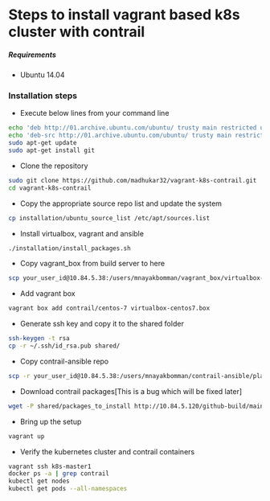 # Steps to install vagrant based k8s cluster with contrail

##### Requirements
* Ubuntu 14.04

### Installation steps

* Execute below lines from your command line
```bash
echo 'deb http://01.archive.ubuntu.com/ubuntu/ trusty main restricted universe multiverse' >> /etc/apt/sources.list
echo 'deb-src http://01.archive.ubuntu.com/ubuntu/ trusty main restricted universe multiverse' >> /etc/apt/sources.list
sudo apt-get update
sudo apt-get install git
```

* Clone the repository
```bash
sudo git clone https://github.com/madhukar32/vagrant-k8s-contrail.git
cd vagrant-k8s-contrail
```

* Copy the appropriate source repo list and update the system
```bash
cp installation/ubuntu_source_list /etc/apt/sources.list
```

* Install virtualbox, vagrant and ansible
```bash
./installation/install_packages.sh
```

* Copy vagrant_box from build server to here
```bash
scp your_user_id@10.84.5.38:/users/mnayakbomman/vagrant_box/virtualbox-centos7.box .
```

* Add vagrant box 
```bash
vagrant box add contrail/centos-7 virtualbox-centos7.box
```

* Generate ssh key and copy it to the shared folder
```bash
ssh-keygen -t rsa
cp -r ~/.ssh/id_rsa.pub shared/
```

* Copy contrail-ansible repo 
```bash
scp -r your_user_id@10.84.5.38:/users/mnayakbomman/contrail-ansible/playbooks/. .
```

* Download contrail packages[This is a bug which will be fixed later]
```bash
wget -P shared/packages_to_install http://10.84.5.120/github-build/mainline/3041/centos71/mitaka/artifacts/contrail-kube-cni-4.0.0.0-3041.el7.centos.x86_64.rpm
```

* Bring up the setup
```bash
vagrant up
```

* Verify the kubernetes cluster and contrail containers
```bash
vagrant ssh k8s-master1
docker ps -a | grep contrail
kubectl get nodes
kubectl get pods --all-namespaces
```
